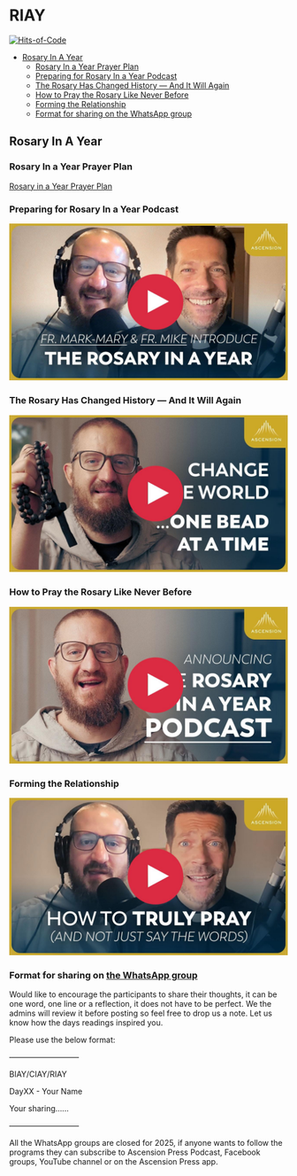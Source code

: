 # RIAY

[![Hits-of-Code](https://hitsofcode.com/github/linusjf/RIAY?branch=main)](https://hitsofcode.com/github/linusjf/RIAY/view?branch=main)

<!-- toc -->

- [Rosary In A Year](#rosary-in-a-year)
  - [Rosary In a Year Prayer Plan](#rosary-in-a-year-prayer-plan)
  - [Preparing for Rosary In a Year Podcast](#preparing-for-rosary-in-a-year-podcast)
  - [The Rosary Has Changed History — And It Will Again](#the-rosary-has-changed-history--and-it-will-again)
  - [How to Pray the Rosary Like Never Before](#how-to-pray-the-rosary-like-never-before)
  - [Forming the Relationship](#forming-the-relationship)
  - [Format for sharing on the WhatsApp group](#format-for-sharing-on-the-whatsapp-group)

<!-- tocstop -->

## Rosary In A Year

### Rosary In a Year Prayer Plan

[Rosary in a Year Prayer Plan](https://raw.githubusercontent.com/linusjf/RIAY/main/Rosary_in_a_Year_Prayer_Plan.pdf)

### Preparing for Rosary In a Year Podcast

[![Preparing for Rosary in a Year Podcast w/ Fr. Mark-Mary (+ Special Guest Fr. Mike Schmitz!)](https://raw.githubusercontent.com/linusjf/RIAY/main/Podcast.jpg)](https://youtu.be/kTKyflR2H-Q "Preparing for Rosary in a Year Podcast w/ Fr. Mark-Mary (+ Special Guest Fr. Mike Schmitz!)")

### The Rosary Has Changed History — And It Will Again

[![The Rosary Has Changed History — And It Will Again](https://raw.githubusercontent.com/linusjf/RIAY/main/History.jpg)](https://youtu.be/exy8-Ffbls4 "The Rosary Has Changed History — And It Will Again")

### How to Pray the Rosary Like Never Before

[![How to Pray the Rosary Like Never Before (+ NEW Podcast)](https://raw.githubusercontent.com/linusjf/RIAY/main/HowToPray.jpg)](https://youtu.be/JjWRqYt1ljQ "How to Pray the Rosary Like Never Before (+ NEW Podcast)")

### Forming the Relationship

[![Forming The Relationship - Intro to Phase 1 of the Rosary in a Year Podcast](https://raw.githubusercontent.com/linusjf/RIAY/main/forming.jpg)](https://youtu.be/785cmjJBqvI "Forming The Relationship - Intro to Phase 1 of the Rosary in a Year Podcast")

### Format for sharing on [the WhatsApp group](https://chat.whatsapp.com/EPXBhsE4GzJ0j8YXt98YT1)

Would like to encourage the participants to share their thoughts, it can be one word, one line or a reflection, it does not have to be perfect. We the admins will review it before posting so feel free to drop us a note. Let us know how the days readings inspired you. 

Please use the below format:

—————————

BIAY/CIAY/RIAY

DayXX - Your Name

Your sharing……

—————————

All the WhatsApp groups are closed for 2025, if anyone wants to follow the programs they can subscribe to Ascension Press Podcast, Facebook groups, YouTube channel or on the Ascension Press app.
